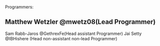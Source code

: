 Programmers:

Matthew Wetzler @mwetz08(Lead Programmer)
------------------------------------------------------
Sam Rabb-Jaros  @GethrexFe(Head assistant Programmer)
Jai Setty @IBHishere (Head non-assistant non-lead Programmer)
